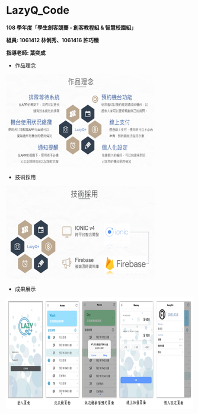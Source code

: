 # LazyQ_Code
**108 學年度「學生創客競賽 - 創客教程組 & 智慧校園組」**

**組員: 1061412 林俐秀、1061416 許巧臻** 

**指導老師: 葉奕成**

* 作品理念
<img src="pics/1.PNG" width="400px" height="250px">

* 技術採用
<img src="pics/2.PNG" width="400px" height="250px">

* 成果展示
<img src="pics/3.PNG" width="800px" height="300px">
